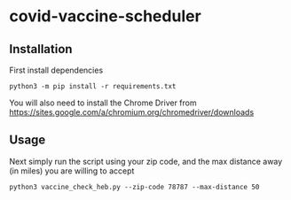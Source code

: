 # covid-vaccine-scheduler

## Installation
First install dependencies 
```
python3 -m pip install -r requirements.txt
```
You will also need to install the Chrome Driver from 
https://sites.google.com/a/chromium.org/chromedriver/downloads

## Usage
Next simply run the script using your zip code, and the max distance away (in miles) you are willing to accept
```
python3 vaccine_check_heb.py --zip-code 78787 --max-distance 50
```
